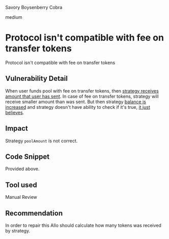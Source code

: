 Savory Boysenberry Cobra

medium

# Protocol isn't compatible with fee on transfer tokens
Protocol isn't compatible with fee on transfer tokens
## Vulnerability Detail
When user funds pool with fee on transfer tokens, then [strategy receives amount that user has sent](https://github.com/sherlock-audit/2023-09-Gitcoin/blob/main/allo-v2/contracts/core/Allo.sol#L516). In case of fee on transfer tokens, strategy will receive smaller amount than was sent. But then strategy [balance is increased](https://github.com/sherlock-audit/2023-09-Gitcoin/blob/main/allo-v2/contracts/core/Allo.sol#L517) and strategy doesn't have ability to check if it's true, [it just believes](https://github.com/sherlock-audit/2023-09-Gitcoin/blob/main/allo-v2/contracts/strategies/BaseStrategy.sol#L155).
## Impact
Strategy `poolAmount` is not correct.
## Code Snippet
Provided above.
## Tool used

Manual Review

## Recommendation
In order to repair this Allo should calculate how many tokens was received by strategy.